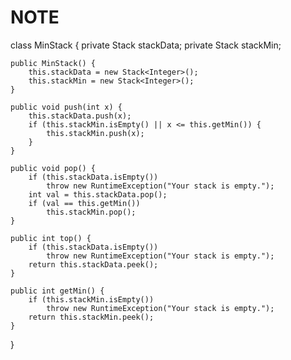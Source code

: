 # NOTE
class MinStack {
    private Stack<Integer> stackData;
    private Stack<Integer> stackMin;

    public MinStack() {
        this.stackData = new Stack<Integer>();
        this.stackMin = new Stack<Integer>();
    }

    public void push(int x) {
        this.stackData.push(x);
        if (this.stackMin.isEmpty() || x <= this.getMin()) {
            this.stackMin.push(x);
        }
    }

    public void pop() {
        if (this.stackData.isEmpty())
            throw new RuntimeException("Your stack is empty.");
        int val = this.stackData.pop();
        if (val == this.getMin())
            this.stackMin.pop();
    }

    public int top() {
        if (this.stackData.isEmpty())
            throw new RuntimeException("Your stack is empty.");
        return this.stackData.peek();
    }

    public int getMin() {
        if (this.stackMin.isEmpty())
            throw new RuntimeException("Your stack is empty.");
        return this.stackMin.peek();
    }
}






